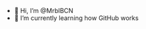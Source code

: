 - 👋 Hi, I’m @MrblBCN
- 🌱 I’m currently learning how GitHub works

<!--- 
- 👀 I’m interested in ...
- 💞️ I’m looking to collaborate on ...
- 📫 How to reach me ...
--->
<!---
MrblBCN/MrblBCN is a ✨ special ✨ repository because its `README.md` (this file) appears on your GitHub profile.
You can click the Preview link to take a look at your changes.
--->
